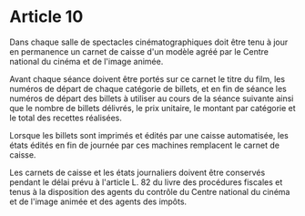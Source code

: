 # Article 10

Dans chaque salle de spectacles cinématographiques doit être tenu à jour en permanence un carnet de caisse d'un modèle agréé par le Centre national du cinéma et de l'image animée.

Avant chaque séance doivent être portés sur ce carnet le titre du film, les numéros de départ de chaque catégorie de billets, et en fin de séance les numéros de départ des billets à utiliser au cours de la séance suivante ainsi que le nombre de billets délivrés, le prix unitaire, le montant par catégorie et le total des recettes réalisées.

Lorsque les billets sont imprimés et édités par une caisse automatisée, les états édités en fin de journée par ces machines remplacent le carnet de caisse.

Les carnets de caisse et les états journaliers doivent être conservés pendant le délai prévu à l'article L. 82 du livre des procédures fiscales et tenus à la disposition des agents du contrôle du Centre national du cinéma et de l'image animée et des agents des impôts.

